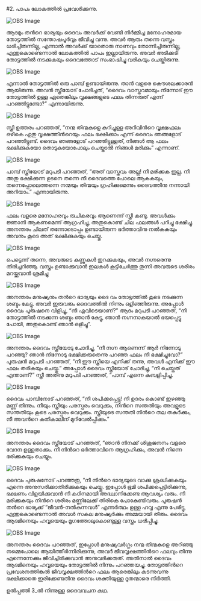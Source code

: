#2. പാപം ലോകത്തില്‍ പ്രവേശിക്കുന്നു.

![OBS Image](https://cdn.door43.org/obs/jpg/360px/obs-en-02-01.jpg)

ആദമും തന്‍റെ ഭാര്യയും ദൈവം അവര്‍ക്ക് വേണ്ടി നിര്‍മ്മിച്ച മനോഹരമായ തോട്ടത്തില്‍ സന്തോഷപൂര്‍വ്വം ജീവിച്ചു വന്നു. അവര്‍ ആരും തന്നെ വസ്ത്രം ധരിച്ചിരുന്നില്ല, എന്നാല്‍ അവര്‍ക്ക് യാതൊരു നാണവും തോന്നിച്ചിരുന്നില്ല, എന്തുകൊണ്ടെന്നാല്‍ ലോകത്തില്‍ പാപം ഇല്ലായിരുന്നു.  അവര്‍ അടിക്കടി തോട്ടത്തില്‍ നടക്കുകയും ദൈവത്തോട് സംഭാഷിച്ചു വരികയും ചെയ്തിരുന്നു.  

![OBS Image](https://cdn.door43.org/obs/jpg/360px/obs-en-02-02.jpg)

എന്നാല്‍ തോട്ടത്തില്‍ ഒരു പാമ്പ് ഉണ്ടായിരുന്നു. താന്‍ വളരെ കൌശലക്കാരന്‍ ആയിരുന്നു. അവന്‍ സ്ത്രീയോട് ചോദിച്ചത്, “ദൈവം വാസ്തവമായും നിന്നോട് ഈ തോട്ടത്തില്‍ ഉള്ള ഏതെങ്കിലും വൃക്ഷങ്ങളുടെ ഫലം തിന്നരുത്‌ എന്ന് പറഞ്ഞിട്ടുണ്ടോ?” എന്നായിരുന്നു.  

![OBS Image](https://cdn.door43.org/obs/jpg/360px/obs-en-02-03.jpg)

സ്ത്രീ ഉത്തരം പറഞ്ഞത്‌, “നന്മ തിന്മകളെ കുറിച്ചുള്ള അറിവിന്‍റെ വൃക്ഷഫലം ഒഴികെ ഏതു വൃക്ഷത്തിന്‍റെയും ഫലം ഭക്ഷിക്കാം എന്ന് ദൈവം ഞങ്ങളോട് പറഞ്ഞിട്ടുണ്ട്. ദൈവം ഞങ്ങളോട് പറഞ്ഞിട്ടുള്ളത്, നിങ്ങള്‍ ആ ഫലം ഭക്ഷിക്കുകയോ തൊടുകയോപോലും ചെയ്താല്‍ നിങ്ങള്‍ മരിക്കും” എന്നാണ്.  

![OBS Image](https://cdn.door43.org/obs/jpg/360px/obs-en-02-04.jpg)

പാമ്പ് സ്ത്രീയോട്‌ മറുപടി പറഞ്ഞത്, “അത് വാസ്തവം അല്ല! നീ മരിക്കുക ഇല്ല. നീ അതു ഭക്ഷിക്കുന്ന ഉടനെ തന്നെ നീ ദൈവത്തെ പോലെ ആകുകയും, തന്നെപ്പോലെത്തന്നെ നന്മയും തിന്മയും ഗ്രഹിക്കുമെന്നും ദൈവത്തിനു നന്നായി അറിയാം.” എന്നായിരുന്നു.

![OBS Image](https://cdn.door43.org/obs/jpg/360px/obs-en-02-05.jpg)

ഫലം വളരെ മനോഹരവും രുചികരവും ആണെന്ന് സ്ത്രീ കണ്ടു. അവള്‍ക്കും ജ്ഞാനി  ആകണമെന്ന് ആഗ്രഹിച്ചു, അതുകൊണ്ട് ചില ഫലങ്ങള്‍ പറിച്ചു ഭക്ഷിച്ചു. അനന്തരം ചിലത് തന്നോടൊപ്പം ഉണ്ടായിരുന്ന ഭര്‍ത്താവിനു നല്‍കുകയും അവനും കൂടെ അത് ഭക്ഷിക്കുകയും ചെയ്തു. 

![OBS Image](https://cdn.door43.org/obs/jpg/360px/obs-en-02-06.jpg)

പെട്ടെന്ന് തന്നെ, അവരുടെ കണ്ണുകള്‍ തുറക്കുകയും, അവര്‍ നഗ്നരെന്നു തിരിച്ചറിഞ്ഞു. വസ്ത്രം ഉണ്ടാക്കുവാന്‍  ഇലകള്‍ കൂട്ടിചേര്‍ത്തു തുന്നി അവരുടെ  ശരീരം മറയ്ക്കുവാന്‍ ശ്രമിച്ചു

![OBS Image](https://cdn.door43.org/obs/jpg/360px/obs-en-02-07.jpg)

അനന്തരം മനുഷ്യനും തന്‍റെ ഭാര്യയും ദൈ
വം തോട്ടത്തില്‍ കൂടെ നടക്കുന്ന ശബ്ദം കേട്ടു.  അവര്‍ ഇരുവരും ദൈവത്തില്‍ നിന്നും ഒളിഞ്ഞിരുന്നു. അപ്പോള്‍ ദൈവം പുരുഷനെ വിളിച്ചു, “നീ എവിടെയാണ്?” ആദം മറുപടി പറഞ്ഞത്, “നീ തോട്ടത്തില്‍ നടക്കുന്ന ശബ്ദം ഞാന്‍ കേട്ടു, ഞാന്‍ നഗ്നനാകയാല്‍ ഭയപ്പെട്ടു പോയി, അതുകൊണ്ട് ഞാന്‍ ഒളിച്ചു”.

![OBS Image](https://cdn.door43.org/obs/jpg/360px/obs-en-02-08.jpg)

അനന്തരം ദൈവം സ്ത്രീയോടു ചോദിച്ചു, “നീ നഗ്ന ആണെന്ന് ആര്‍ നിന്നോടു പറഞ്ഞു? ഞാന്‍ നിന്നോടു ഭക്ഷിക്കരുതെന്നു പറഞ്ഞ ഫലം നീ ഭക്ഷിച്ചുവോ?” പുരുഷന്‍ മറുപടി പറഞ്ഞത്, “നീ ഈ സ്ത്രീയെ എനിക്ക് തന്നു, അവള്‍ എനിക്ക് ഈ ഫലം തരികയും ചെയ്തു.” അപ്പോള്‍ ദൈവം സ്ത്രീയോട് ചോദിച്ചു, “നീ ചെയ്തത് എന്താണ്?” സ്ത്രീ അതിനു മറുപടി പറഞ്ഞത്, “പാമ്പ് എന്നെ കബളിപ്പിച്ചു.

![OBS Image](https://cdn.door43.org/obs/jpg/360px/obs-en-02-09.jpg)

ദൈവം പാമ്പിനോട് പറഞ്ഞത്, “നീ ശപിക്കപ്പെട്ടു! നീ ഉദരം കൊണ്ട് ഇഴഞ്ഞു മണ്ണ് തിന്നും. നീയും സ്ത്രീയും പരസ്പരം വെറുക്കും, നിന്‍റെ സന്തതിയും അവളുടെ സന്തതിയും കൂടെ പരസ്പരം വെറുക്കും. സ്ത്രീയുടെ സന്തതി നിന്‍റെ തല തകര്‍ക്കും, നീ അവന്‍റെ കുതികാലിന് മുറിവേല്‍പ്പിക്കും.” 

![OBS Image](https://cdn.door43.org/obs/jpg/360px/obs-en-02-10.jpg)

അനന്തരം ദൈവം സ്ത്രീയോട് പറഞ്ഞത്, “ഞാന്‍ നിനക്ക് ശിശുജനനം വളരെ വേദന ഉള്ളതാക്കും. നീ നിന്‍റെ ഭര്‍ത്താവിനെ ആഗ്രഹിക്കും, അവന്‍ നിന്നെ ഭരിക്കുകയും ചെയ്യും.

![OBS Image](https://cdn.door43.org/obs/jpg/360px/obs-en-02-11.jpg)

ദൈവം പുരുഷനോട് പറഞ്ഞതു, “നീ നിന്‍റെ ഭാര്യയുടെ വാക്കു ശ്രദ്ധിക്കുകയും എന്നെ അനുസരിക്കാതിരിക്കുകയും ചെയ്തു. ഇപ്പോള്‍ ഭൂമി ശപിക്കപ്പെട്ടിരിക്കുന്നു,  ഭക്ഷണം വിളയിക്കുവാന്‍ നീ കഠിനമായി അദ്ധ്വാനിക്കേണ്ട ആവശ്യം വരും. നീ മരിക്കുകയും നിന്‍റെ ശരീരം മണ്ണിലേക്ക് തിരികെ പോകേണ്ടിവരും. പുരുഷന്‍ തന്‍റെ ഭാര്യക്ക് “ജീവന്‍-നല്‍കുന്നവള്‍” എന്നര്‍ത്ഥം ഉള്ള ഹവ്വ എന്നു പേരിട്ടു, എന്തുകൊണ്ടെന്നാല്‍ അവള്‍ സകല മനുഷ്യര്‍ക്കും അമ്മയായി തീരും. ദൈവം ആദമിനെയും ഹവ്വയെയും മൃഗത്തോലുകൊണ്ടുള്ള വസ്ത്രം ധരിപ്പിച്ചു.

![OBS Image](https://cdn.door43.org/obs/jpg/360px/obs-en-02-12.jpg)

അനന്തരം ദൈവം പറഞ്ഞത്, ഇപ്പോള്‍ മനുഷ്യവര്‍ഗ്ഗം നന്മ തിന്മകളെ അറിഞ്ഞു നമ്മെപോലെ ആയിത്തീര്‍ന്നിരിക്കുന്നു, അവര്‍ ജീവവൃക്ഷത്തിന്‍റെ ഫലവും തിന്നു എന്നെന്നേക്കും ജീവിച്ചിരിക്കുവാന്‍ അനുവദിക്കരുത്. അതിനാല്‍ ദൈവം ആദമിനെയും ഹവ്വയെയും തോട്ടത്തില്‍ നിന്നും പറഞ്ഞയച്ചു. തോട്ടത്തിന്‍റെ പ്രവേശനത്തിങ്കല്‍ ജീവവൃക്ഷത്തിന്‍റെ ഫലം ആരെങ്കിലും കടന്നുവന്നു ഭക്ഷിക്കാതെ ഇരിക്കേണ്ടതിനു ദൈവം ശക്തിയുള്ള ദൂതന്മാരെ നിര്‍ത്തി.

ഉല്‍പ്പത്തി 3_ല്‍ നിന്നുള്ള ദൈവവചന കഥ.

